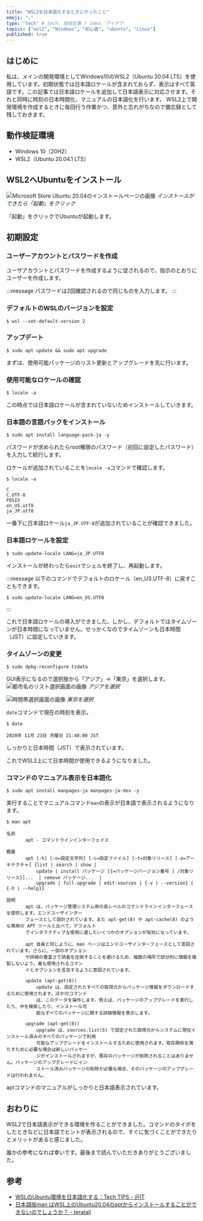 ```yaml
---
title: "WSL2を日本語化するときにやったこと"
emoji: "♨"
type: "tech" # tech: 技術記事 / idea: アイデア
topics: ["wsl2", "Windows", "初心者", "ubuntu", "Linux"]
published: true
---
```


## はじめに

私は、メインの開発環境としてWindows10のWSL2（Ubuntu 20.04 LTS）を使用しています。初期状態では日本語ロケールが含まれておらず、表示はすべて英語です。この記事では日本語ロケールを追加して日本語表示に対応させます。それと同時に時刻の日本時間化、マニュアルの日本語化を行います。 WSL2上で開発環境を作成するときに毎回行う作業かつ、意外と忘れがちなので備忘録として残しておきます。

## 動作検証環境

- Windows 10（20H2）
- WSL2（Ubuntu 20.04.1 LTS）

## WSL2へUbuntuをインストール

![Microsoft Store Ubuntu 20.04のインストールページの画像](/images/wsl2-locale-jp/image01.png)
*インストールができたら「起動」をクリック*

「起動」をクリックでUbuntuが起動します。

## 初期設定

### ユーザーアカウントとパスワードを作成

ユーザアカウントとパスワードを作成するように促されるので、指示のとおりにユーザーを作成します。

:::message
パスワードは2回確認されるので同じものを入力します。
:::

### デフォルトのWSLのバージョンを設定

```shell
$ wsl --set-default-version 2
```

### アップデート

```shell
$ sudo apt update && sudo apt upgrade
```

まずは、使用可能パッケージのリスト更新とアップグレードを先に行います。

### 使用可能なロケールの確認

```shell
$ locale -a
```

この時点では日本語ロケールが含まれていないためインストールしていきます。

### 日本語の言語パックをインストール

```shell
$ sudo apt install language-pack-ja -y
```

パスワードが求められたらroot権限のパスワード（初回に設定したパスワード）を入力して続行します。

ロケールが追加されていることを`locale -a`コマンドで確認します。

```shell
$ locale -a

C
C.UTF-8
POSIX
en_US.utf8
ja_JP.utf8
```

一番下に日本語ロケール`ja_JP.UTF-8`が追加されていることが確認できました。

### 日本語ロケールを設定

```shell
$ sudo update-locale LANG=ja_JP.UTF8
```

インストールが終わったら`exit`でシェルを終了し、再起動します。

:::message
以下のコマンドでデフォルトのロケール（en_US.UTF-8）に戻すこともできます。

```shell
$ sudo update-locale LANG=en_US.UTF8
```
:::

これで日本語ロケールの導入ができました。しかし、デフォルトではタイムゾーンが日本時間になっていません。せっかくなのでタイムゾーンも日本時間（JST）に設定していきます。

### タイムゾーンの変更

```shell
$ sudo dpkg-reconfigure tzdata
```

GUI表示になるので選択肢から「アジア」→「東京」を選択します。
![都市名のリスト選択画面の画像](/images/wsl2-locale-jp/image02.png)
*アジアを選択*

![時間帯選択画面の画像](/images/wsl2-locale-jp/image03.png)
*東京を選択*

`date`コマンドで現在の時刻を表示。

```shell
$ date

2020年 11月 23日 月曜日 21:48:00 JST
```

しっかりと日本時間（JST）で表示されています。

これでWSL2上にて日本時間が使用できるようになりました。

### コマンドのマニュアル表示を日本語化

```shell
$ sudo apt install manpages-ja manpages-ja-dev -y
```

実行することでマニュアルコマンド`man`の表示が日本語で表示されるようになります。

```shell
$ man apt

名前
       apt - コマンドラインインターフェイス

概要
       apt [-h] [-o=設定文字列] [-c=設定ファイル] [-t=対象リリース] [-a=アーキテクチャ] {list | search | show |
           update | install パッケージ [{=パッケージバージョン番号 | /対象リリース}]...  | remove パッケージ...  |
           upgrade | full-upgrade | edit-sources | {-v | --version} | {-h | --help}}

説明
       apt は、パッケージ管理システム用の高レベルのコマンドラインインターフェースを提供します。エンドユーザインター
       フェースとして設計されています。また apt-get(8) や apt-cache(8) のような専用の APT ツールと比べて、デフォルト
       でインタラクティブな使用に適したいくつかのオプションが有効になっています。

       apt 自身と同じように、man ページはエンドユーザインターフェースとして意図されています。さらに、一部のオプション
       や詳細の豊富さで読者を圧倒することを避けるため、複数の場所で部分的に情報を複製しないよう、最も使用されるコマン
       ドとオプションを言及するように意図されています。

       update (apt-get(8))
           update は、設定されたすべての取得元からパッケージ情報をダウンロードするために使用されます。ほかのコマンド
           は、このデータを操作します。例えば、パッケージのアップグレードを実行したり、中を検索したり、インストール可
           能なすべてのパッケージに関する詳細情報を表示します。

       upgrade (apt-get(8))
           upgrade は、sources.list(5) で設定された取得元からシステムに現在インストール済みのすべてのパッケージで利用
           可能なアップグレードをインストールするために使用されます。依存関係を満たすために必要な場合は新しいパッケー
           ジがインストールされますが、既存のパッケージが削除されることはありません。パッケージのアップグレードにイン
           ストール済みパッケージの削除が必要な場合、そのパッケージのアップグレードは行われません。
```

aptコマンドのマニュアルがしっかりと日本語表示されています。

## おわりに

WSL2で日本語表示ができる環境を作ることができました。コマンドのタイポをしたときなどに日本語でヒントが表示されるので、すぐに気づくことができたりとメリットがあると感じました。

誰かの参考になれば幸いです。最後まで読んでいただきありがとうございました。

## 参考

- [WSLのUbuntu環境を日本語化する：Tech TIPS - ＠IT](https://www.atmarkit.co.jp/ait/articles/1806/28/news043.html)
- [日本語版man はWSL上のUbuntu20.04のaptからインストールすることができないのでしょうか？ - teratail](https://teratail.com/questions/262291)
